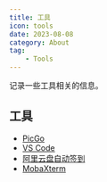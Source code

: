 ```yaml
---
title: 工具
icon: tools
date: 2023-08-08
category: About
tag:
    - Tools
---
```


记录一些工具相关的信息。

<!-- more -->

## 工具

- [PicGo](./picgo.md)
- [VS Code](./vscode.md)
- [阿里云盘自动签到](./ali_cloud_disk.md)
- [MobaXterm](./mobaxterm.md)

